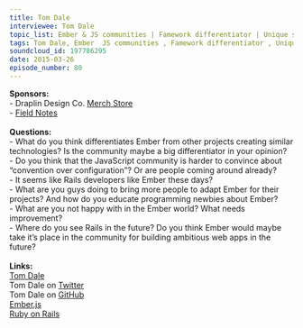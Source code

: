 ```yaml
--- 
title: Tom Dale
interviewee: Tom Dale
topic_list: Ember & JS communities | Famework differentiator | Unique snowflakes | Conventions | Rails devs | Hype fatigue | Steep curve | Newbies | Backbone | Rails | Future
tags: Tom Dale, Ember  JS communities , Famework differentiator , Unique snowflakes , Conventions , Rails devs , Hype fatigue , Steep curve , Newbies , Backbone , Rails , Future
soundcloud_id: 197786295
date: 2015-03-26
episode_number: 80
---
```

 
<p class="show_notes_display"><b>Sponsors:<br></b>- Draplin Design Co. <a rel="nofollow" target="_blank" href="http://draplin.com/merch/">Merch Store</a><br>- <a rel="nofollow" target="_blank" href="http://fieldnotesbrand.com/">Field Notes</a><br><b><br>Questions:</b><br>- What do you think differentiates Ember from other projects creating similar technologies? Is the community maybe a big differentiator in your opinion?<br>- Do you think that the JavaScript community is harder to convince about “convention over configuration”? Or are people coming around already?<br>- It seems like Rails developers like Ember these days?<br>- What are you guys doing to bring more people to adapt Ember for their projects? And how do you educate programming newbies about Ember?<br>- What are you not happy with in the Ember world? What needs improvement?<br>- Where do you see Rails in the future? Do you think Ember would maybe take it’s place in the community for building ambitious web apps in the future?<br><br><b>Links:</b><br><a rel="nofollow" target="_blank" href="http://tomdale.net/">Tom Dale</a><br>Tom Dale on <a rel="nofollow" target="_blank" href="https://twitter.com/tomdale">Twitter</a> <br>Tom Dale on <a rel="nofollow" target="_blank" href="https://github.com/tomdale">GitHub</a><br><a rel="nofollow" target="_blank" href="http://emberjs.com/">Ember.js</a><br><a rel="nofollow" target="_blank" href="http://rubyonrails.org/">Ruby on Rails</a><br><br><br></p>
